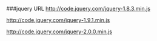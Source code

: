 ###jquery URL
http://code.jquery.com/jquery-1.8.3.min.js

http://code.jquery.com/jquery-1.9.1.min.js

http://code.jquery.com/jquery-2.0.0.min.js